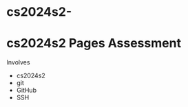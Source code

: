# cs2024s2-
cs2024s2 Pages Assessment
=====================

Involves
 * cs2024s2
 * git
 * GitHub
 * SSH
